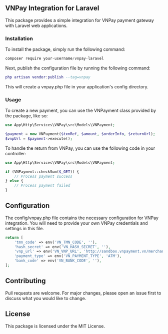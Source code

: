 ## VNPay Integration for Laravel
This package provides a simple integration for VNPay payment gateway with Laravel web applications.

### Installation
To install the package, simply run the following command:

``` javascript
composer require your-username/vnpay-laravel
```
Next, publish the configuration file by running the following command:

``` lua
php artisan vendor:publish --tag=vnpay
```
This will create a vnpay.php file in your application's config directory.

### Usage
To create a new payment, you can use the VNPayment class provided by the package, like so:

```php
use App\Http\Services\VNPay\src\Models\VNPayment;

$payment = new VNPayment($txnRef, $amount, $orderInfo, $returnUrl);
$vnpUrl = $payment->execute();
```
To handle the return from VNPay, you can use the following code in your controller:

```php
use App\Http\Services\VNPay\src\Models\VNPayment;

if (VNPayment::checkSum($_GET)) {
    // Process payment success
} else {
    // Process payment failed
}
```
## Configuration
The config/vnpay.php file contains the necessary configuration for VNPay integration. You will need to provide your own VNPay credentials and settings in this file.

```php
return [
    'tmn_code' => env('VN_TMN_CODE', ''),
    'hash_secret' => env('VN_HASH_SECRET', ''),
    'vnp_url' => env('VN_VNP_URL', 'http://sandbox.vnpayment.vn/merchant_webapi/merchant.html'),
    'payment_type' => env('VN_PAYMENT_TYPE', 'ATM'),
    'bank_code' => env('VN_BANK_CODE', ''),
];
```
## Contributing
Pull requests are welcome. For major changes, please open an issue first to discuss what you would like to change.

## License
This package is licensed under the MIT License.
